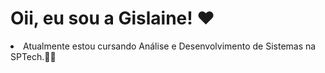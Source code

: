 # Oii, eu sou a Gislaine! :heart:
<li>Atualmente estou cursando Análise e Desenvolvimento de Sistemas na SPTech.👩‍💻</li>

